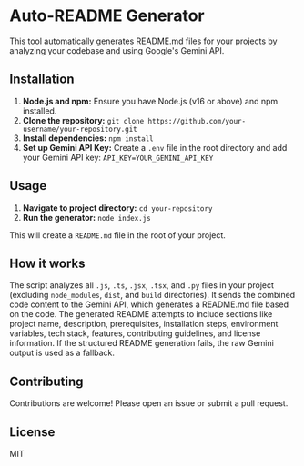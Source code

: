 # Auto-README Generator

This tool automatically generates README.md files for your projects by analyzing your codebase and using Google's Gemini API.

## Installation

1. **Node.js and npm:** Ensure you have Node.js (v16 or above) and npm installed.
2. **Clone the repository:** `git clone https://github.com/your-username/your-repository.git`
3. **Install dependencies:** `npm install`
4. **Set up Gemini API Key:** Create a `.env` file in the root directory and add your Gemini API key: `API_KEY=YOUR_GEMINI_API_KEY`

## Usage

1. **Navigate to project directory:** `cd your-repository`
2. **Run the generator:** `node index.js`

This will create a `README.md` file in the root of your project.

## How it works

The script analyzes all `.js`, `.ts`, `.jsx`, `.tsx`, and `.py` files in your project (excluding `node_modules`, `dist`, and `build` directories). It sends the combined code content to the Gemini API, which generates a README.md file based on the code.  The generated README attempts to include sections like project name, description, prerequisites, installation steps, environment variables, tech stack, features, contributing guidelines, and license information.  If the structured README generation fails, the raw Gemini output is used as a fallback.

## Contributing

Contributions are welcome!  Please open an issue or submit a pull request.

## License

MIT
